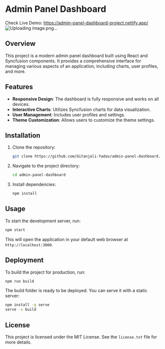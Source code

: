 # Admin Panel Dashboard
Check Live Demo: https://admin-panel-dashboard-project.netlify.app/
![Uploading image.png…]()

## Overview
This project is a modern admin panel dashboard built using React and Syncfusion components. It provides a comprehensive interface for managing various aspects of an application, including charts, user profiles, and more.

## Features
- **Responsive Design**: The dashboard is fully responsive and works on all devices.
- **Interactive Charts**: Utilizes Syncfusion charts for data visualization.
- **User Management**: Includes user profiles and settings.
- **Theme Customization**: Allows users to customize the theme settings.

## Installation
1. Clone the repository:
   ```bash
   git clone https://github.com/Gitanjali-Yadav/admin-panel-dashboard.git
   ```
2. Navigate to the project directory:
   ```bash
   cd admin-panel-dashboard
   ```
3. Install dependencies:
   ```bash
   npm install
   ```

## Usage
To start the development server, run:
```bash
npm start
```
This will open the application in your default web browser at `http://localhost:3000`.

## Deployment
To build the project for production, run:
```bash
npm run build
```
The build folder is ready to be deployed. You can serve it with a static server:
```bash
npm install -g serve
serve -s build
```

## License
This project is licensed under the MIT License. See the `license.txt` file for more details.
